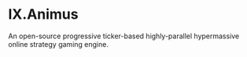 # IX.Animus
An open-source progressive ticker-based highly-parallel hypermassive online strategy gaming engine.
